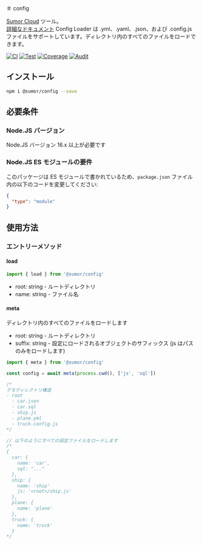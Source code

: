 ＃ config

[Sumor Cloud](https://sumor.cloud) ツール。  
[詳細なドキュメント](https://sumor.cloud/config)
Config Loader は .yml、.yaml、.json、および .config.js ファイルをサポートしています。ディレクトリ内のすべてのファイルをロードできます。

[![CI](https://github.com/sumor-cloud/config/actions/workflows/ci.yml/badge.svg)](https://github.com/sumor-cloud/config/actions/workflows/ci.yml)
[![Test](https://github.com/sumor-cloud/config/actions/workflows/ut.yml/badge.svg)](https://github.com/sumor-cloud/config/actions/workflows/ut.yml)
[![Coverage](https://github.com/sumor-cloud/config/actions/workflows/coverage.yml/badge.svg)](https://github.com/sumor-cloud/config/actions/workflows/coverage.yml)
[![Audit](https://github.com/sumor-cloud/config/actions/workflows/audit.yml/badge.svg)](https://github.com/sumor-cloud/config/actions/workflows/audit.yml)

## インストール

```bash
npm i @sumor/config --save
```

## 必要条件

### Node.JS バージョン

Node.JS バージョン 16.x 以上が必要です

### Node.JS ES モジュールの要件

このパッケージは ES モジュールで書かれているため、`package.json` ファイル内の以下のコードを変更してください:

```json
{
  "type": "module"
}
```

## 使用方法

### エントリーメソッド

#### load

```js
import { load } from '@sumor/config'
```

- root: string - ルートディレクトリ
- name: string - ファイル名

#### meta

ディレクトリ内のすべてのファイルをロードします

- root: string - ルートディレクトリ
- suffix: string - 設定にロードされるオブジェクトのサフィックス (js はパスのみをロードします)

```js
import { meta } from '@sumor/config'

const config = await meta(process.cwd(), ['js', 'sql'])

/*
デモディレクトリ構造
- root
  - car.json
  - car.sql
  - ship.js
  - plane.yml
  - truck.config.js
*/

// 以下のようにすべての設定ファイルをロードします
/*
{
  car: {
    name: 'car',
    sql: "..."
  },
  ship: {
    name: 'ship'
    js: '<root>/ship.js'
  },
  plane: {
    name: 'plane'
  },
  truck: {
    name: 'truck'
  }
*/
```
